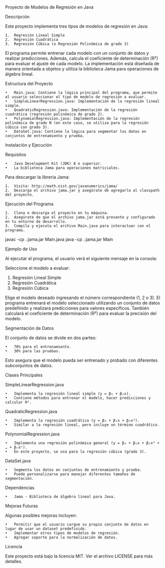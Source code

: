 Proyecto de Modelos de Regresión en Java

Descripción

Este proyecto implementa tres tipos de modelos de regresión en Java:

	1.	Regresión Lineal Simple
	2.	Regresión Cuadrática
	3.	Regresión Cúbica (o Regresión Polinómica de grado 3)

El programa permite entrenar cada modelo con un conjunto de datos y realizar predicciones. Además, calcula el coeficiente de determinación (R²) para evaluar el ajuste de cada modelo. La implementación está diseñada de manera orientada a objetos y utiliza la biblioteca Jama para operaciones de álgebra lineal.

Estructura del Proyecto

	•	Main.java: Contiene la lógica principal del programa, que permite al usuario seleccionar el tipo de modelo de regresión a evaluar.
	•	SimpleLinearRegression.java: Implementación de la regresión lineal simple.
	•	QuadraticRegression.java: Implementación de la regresión cuadrática (regresión polinómica de grado 2).
	•	PolynomialRegression.java: Implementación de la regresión polinómica de grado N (en este caso, se utiliza para la regresión cúbica con grado 3).
	•	DataSet.java: Contiene la lógica para segmentar los datos en conjuntos de entrenamiento y prueba.

Instalación y Ejecución

Requisitos

	•	Java Development Kit (JDK) 8 o superior.
	•	La biblioteca Jama para operaciones matriciales.

Para descargar la librería Jama:

	1.	Visita: http://math.nist.gov/javanumerics/jama/
	2.	Descarga el archivo jama.jar y asegúrate de agregarlo al classpath del proyecto.

Ejecución del Programa

	1.	Clona o descarga el proyecto en tu máquina.
	2.	Asegúrate de que el archivo jama.jar está presente y configurado en tu entorno de desarrollo.
	3.	Compila y ejecuta el archivo Main.java para interactuar con el programa.

javac -cp .:jama.jar Main.java
java -cp .:jama.jar Main

Ejemplo de Uso

Al ejecutar el programa, el usuario verá el siguiente mensaje en la consola:

Seleccione el modelo a evaluar:
1. Regresión Lineal Simple
2. Regresión Cuadrática
3. Regresión Cúbica

Elige el modelo deseado ingresando el número correspondiente (1, 2 o 3). El programa entrenará el modelo seleccionado utilizando un conjunto de datos predefinido y realizará predicciones para valores específicos. También calculará el coeficiente de determinación (R²) para evaluar la precisión del modelo.

Segmentación de Datos

El conjunto de datos se divide en dos partes:

	•	70% para el entrenamiento.
	•	30% para las pruebas.

Esto asegura que el modelo pueda ser entrenado y probado con diferentes subconjuntos de datos.

Clases Principales

SimpleLinearRegression.java

	•	Implementa la regresión lineal simple (y = β₀ + β₁x).
	•	Contiene métodos para entrenar el modelo, hacer predicciones y calcular R².

QuadraticRegression.java

	•	Implementa la regresión cuadrática (y = β₀ + β₁x + β₂x²).
	•	Similar a la regresión lineal, pero incluye un término cuadrático.

PolynomialRegression.java

	•	Implementa una regresión polinómica general (y = β₀ + β₁x + β₂x² + … + βₙxⁿ).
	•	En este proyecto, se usa para la regresión cúbica (grado 3).

DataSet.java

	•	Segmenta los datos en conjuntos de entrenamiento y prueba.
	•	Puede personalizarse para manejar diferentes tamaños de segmentación.

Dependencias

	•	Jama - Biblioteca de álgebra lineal para Java.

Mejoras Futuras

Algunas posibles mejoras incluyen:

	•	Permitir que el usuario cargue su propio conjunto de datos en lugar de usar un dataset predefinido.
	•	Implementar otros tipos de modelos de regresión.
	•	Agregar soporte para la normalización de datos.


Licencia

Este proyecto está bajo la licencia MIT. Ver el archivo LICENSE para más detalles.

